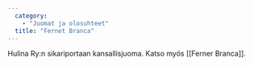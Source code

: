 ```yaml
---
  category: 
    - "Juomat ja olosuhteet"
  title: "Fernet Branca"
---
```

Hulina Ry:n sikariportaan kansallisjuoma. Katso myös [[Ferner Branca]].